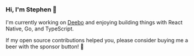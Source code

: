 ### Hi, I'm Stephen 👋

I'm currently working on [Deebo](https://get.deebo.app) and enjoying building things with React Native, Go, and TypeScript.

If my open source contributions helped you, please consider buying me a beer with the sponsor button! 🍻
